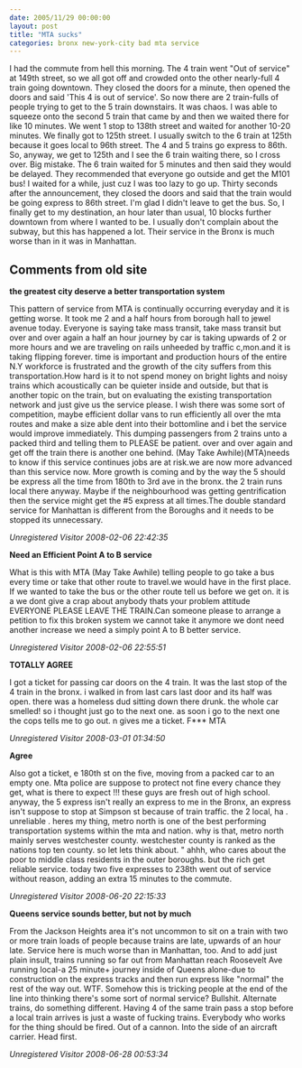 ```yaml
---
date: 2005/11/29 00:00:00
layout: post
title: "MTA sucks"
categories: bronx new-york-city bad mta service
---
```


I had the commute from hell this morning. The 4 train went "Out of service" at 149th street, so we all got off and crowded onto the other nearly-full 4 train going downtown. They closed the doors for a minute, then opened the doors and said 'This 4 is out of service'. So now there are 2 train-fulls of people trying to get to the 5 train downstairs. It was chaos. I was able to squeeze onto the second 5 train that came by and then we waited there for like 10 minutes. We went 1 stop to 138th street and waited for another 10-20 minutes. We finally got to 125th street. I usually switch to the 6 train at 125th because it goes local to 96th street. The 4 and 5 trains go express to 86th. So, anyway, we get to 125th and I see the 6 train waiting there, so I cross over. Big mistake. The 6 train waited for 5 minutes and then said they would be delayed. They recommended that everyone go outside and get the M101 bus! I waited for a while, just cuz I was too lazy to go up. Thirty seconds after the announcement, they closed the doors and said that the train would be going express to 86th street. I'm glad I didn't leave to get the bus. So, I finally get to my destination, an hour later than usual, 10 blocks further downtown from where I wanted to be. I usually don't complain about the subway, but this has happened a lot. Their service in the Bronx is much worse than in it was in Manhattan.

<div id="comment-box">
<h2>Comments from old site</h2>

<div class="one-comment">
<p><b>the greatest city deserve a better transportation system</b></p>
<p>
This pattern of service from MTA is continually occurring everyday and
it is getting worse. It took me 2 and a half hours from borough hall
to jewel avenue today. Everyone is saying take mass transit, take mass
transit but over and over again a half an hour journey by car is
taking upwards of 2 or more hours and we are traveling on rails
unheeded by traffic c,mon.and it is taking flipping forever.  time is
important and production hours of the entire N.Y workforce is
frustrated and the growth of the city suffers from this
transportation.How hard is it to not spend money on bright lights and
noisy trains which acoustically can be quieter inside and outside, but
that is another topic on the train, but on evaluating the existing
transportation network and just give us the service please. I wish
there was some sort of competition, maybe efficient dollar vans to run
efficiently all over the mta routes and make a size able dent into
their bottomline and i bet the service would improve immediately. This
dumping passengers from 2 trains unto a packed third and telling them
to PLEASE be patient. over and over again and get off the train there
is another one behind. (May Take Awhile)(MTA)needs to know if this
service continues jobs are at risk.we are now more advanced than this
service now. More growth is coming and by the way the 5 should be
express all the time from 180th to 3rd ave in the bronx.  the 2 train
runs local there anyway. Maybe if the neighbourhood was getting
gentrification then the service might get the #5 express at all
times.The double standard service for Manhattan is different from the
Boroughs and it needs to be stopped its unnecessary.
</p>
<address class="signature">
<span class="author">Unregistered Visitor</span>
<span class="date">2008-02-06 22:42:35</span>
</address>
</div>

<div class="one-comment">
<p><b>Need an Efficient Point A to B service</b></p>
<p>
What is this with MTA (May Take Awhile) telling people to go take a
bus every time or take that other route to travel.we would have in the
first place. If we wanted to take the bus or the other route tell us
before we get on. it is a we dont give a crap about anybody thats your
problem attitude EVERYONE PLEASE LEAVE THE TRAIN.Can someone please
to arrange a petition to fix this broken system we cannot take it
anymore we dont need another increase we need a simply point A to B
better service.
</p>
<address class="signature">
<span class="author">Unregistered Visitor</span>
<span class="date">2008-02-06 22:55:51</span>
</address>
</div>

<div class="one-comment">
<p><b>TOTALLY AGREE</b></p>
<p>
I got a ticket for passing car doors on the 4 train. It was the last
stop of the 4 train in the bronx. i walked in from last cars last door
and its half was open. there was a homeless dud sitting down there
drunk. the whole car smelled! so i thought just go to the next one. as
soon i go to the next one the cops tells me to go out. n gives me a
ticket. F*** MTA
</p>
<address class="signature">
<span class="author">Unregistered Visitor</span>
<span class="date">2008-03-01 01:34:50</span>
</address>
</div>

<div class="one-comment">
<p><b>Agree</b></p>
<p>
Also got a ticket, e 180th st on the five, moving from a packed car to
an empty one. Mta police are suppose to protect not fine every chance
they get, what is there to expect !!! these guys are fresh out of high
school. anyway, the 5 express isn't really an express to me in the
Bronx, an express isn't suppose to stop at Simpson st because of train
traffic. the 2 local, ha . unreliable . heres my thing, metro north is
one of the best performing transportation systems within the mta and
nation. why is that, metro north mainly serves westchester
county. westchester county is ranked as the nations top ten county. so
let lets think about. " ahhh, who cares about the poor to middle class
residents in the outer boroughs. but the rich get reliable
service. today two five expresses to 238th went out of service without
reason, adding an extra 15 minutes to the commute.
</p>
<address class="signature">
<span class="author">Unregistered Visitor</span>
<span class="date">2008-06-20 22:15:33</span>
</address>
</div>

<div class="one-comment">
<p><b>Queens service sounds better, but not by much</b></p>
<p>
From the Jackson Heights area it's not uncommon to sit on a train with
two or more train loads of people because trains are late, upwards of
an hour late.  Service here is much worse than in Manhattan, too.  And
to add just plain insult, trains running so far out from Manhattan
reach Roosevelt Ave running local-a 25 minute+ journey inside of
Queens alone-due to construction on the express tracks and then run
express like "normal" the rest of the way out.  WTF.  Somehow this is
tricking people at the end of the line into thinking there's some sort
of normal service?  Bullshit.  Alternate trains, do something
different.  Having 4 of the same train pass a stop before a local
train arrives is just a waste of fucking trains.  Everybody who works
for the thing should be fired.  Out of a cannon.  Into the side of an
aircraft carrier.  Head first.
</p>
<address class="signature">
<span class="author">Unregistered Visitor</span>
<span class="date">2008-06-28 00:53:34</span>
</address>
</div>

</div>
